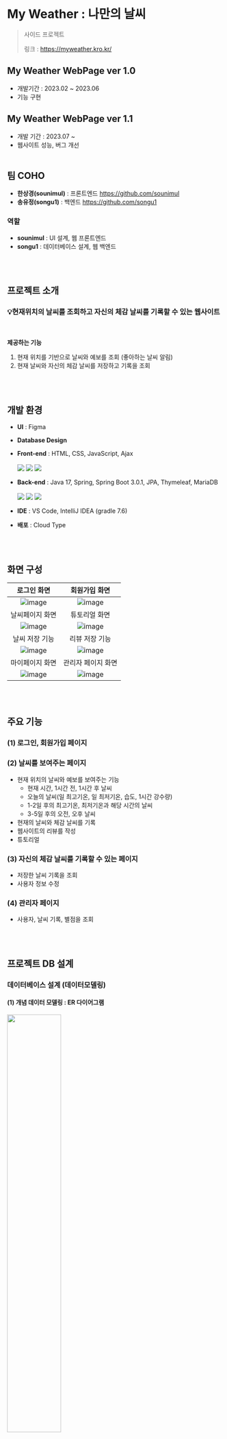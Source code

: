 # My Weather : 나만의 날씨
> 사이드 프로젝트
>
> 링크 : https://myweather.kro.kr/
## My Weather WebPage ver 1.0
- 개발기간 : 2023.02 ~ 2023.06
- 기능 구현
## My Weather WebPage ver 1.1
- 개발 기간 : 2023.07 ~
- 웹사이트 성능, 버그 개선
<br></br>
## 팀 COHO
- **한상경(sounimul)** : 프론트엔드 https://github.com/sounimul
- **송유정(songu1)** : 백엔드 https://github.com/songu1
### 역할
- **sounimul** : UI 설계, 웹 프론트엔드
- **songu1** : 데이터베이스 설계, 웹 백엔드

<br></br>
## 프로젝트 소개
### 💡현재위치의 날씨를 조회하고 자신의 체감 날씨를 기록할 수 있는 웹사이트
<br></br>
**제공하는 기능**
1. 현재 위치를 기반으로 날씨와 예보를 조회 (좋아하는 날씨 알림)
2. 현재 날씨와 자신의 체감 날씨를 저장하고 기록을 조회

<br></br>
## 개발 환경
- **UI** : Figma
- **Database Design**

- **Front-end** : HTML, CSS, JavaScript, Ajax<br></br>
    <img src="https://img.shields.io/badge/html5-E34F26?style=for-the-badge&logo=html5&logoColor=white">
    <img src="https://img.shields.io/badge/css-1572B6?style=for-the-badge&logo=css3&logoColor=white">
    <img src="https://img.shields.io/badge/javascript-F7DF1E?style=for-the-badge&logo=javascript&logoColor=black">

- **Back-end** : Java 17, Spring, Spring Boot 3.0.1, JPA, Thymeleaf, MariaDB <br></br>
    <img src="https://img.shields.io/badge/java-007396?style=for-the-badge&logo=java&logoColor=white">
    <img src="https://img.shields.io/badge/spring-6DB33F?style=for-the-badge&logo=spring&logoColor=white">
    <img src="https://img.shields.io/badge/mariaDB-003545?style=for-the-badge&logo=mariaDB&logoColor=white"> 

- **IDE** : VS Code, IntelliJ IDEA (gradle 7.6)

- **배포** : Cloud Type

<br></br>
## 화면 구성
|로그인 화면|회원가입 화면|
|:---:|:---:|
|![image](https://github.com/sounimul/Project1/assets/75112062/9ea6a7b8-2dd3-4376-816d-f3c7a9cf4836)|![image](https://github.com/sounimul/Project1/assets/75112062/348e75ff-1c36-45ec-bdce-2633a15cc5d0)
|날씨페이지 화면|튜토리얼 화면|
|![image](https://github.com/sounimul/Project1/assets/75112062/9617094e-1239-4136-88e2-8d2fc598532e)|![image](https://github.com/sounimul/Project1/assets/75112062/35b85850-a643-4c06-b1e3-adb4fd9b828c)|
|날씨 저장 기능|리뷰 저장 기능|
|![image](https://github.com/sounimul/Project1/assets/75112062/fbd32f77-9ec3-4d92-9cfe-2507123406f9)|![image](https://github.com/sounimul/Project1/assets/75112062/64176121-a512-4c71-9f79-c7228ebc5e35)|
|마이페이지 화면|관리자 페이지 화면|
|![image](https://github.com/sounimul/Project1/assets/75112062/e315df3e-ed4d-4e55-8e99-d0c58a2bb059)|![image](https://github.com/sounimul/Project1/assets/75112062/5fd8ffc2-a80b-4818-b53f-414d4fb4722e)|

<br></br>
## 주요 기능
### (1) 로그인, 회원가입 페이지
### (2) 날씨를 보여주는 페이지
- 현재 위치의 날씨와 예보를 보여주는 기능
    - 현재 시간, 1시간 전, 1시간 후 날씨
    - 오늘의 날씨(일 최고기온, 일 최저기온, 습도, 1시간 강수량)
    - 1-2일 후의 최고기온, 최저기온과 해당 시간의 날씨
    - 3-5일 후의 오전, 오후 날씨
- 현재의 날씨와 체감 날씨를 기록
- 웹사이트의 리뷰를 작성
- 튜토리얼
### (3) 자신의 체감 날씨를 기록할 수 있는 페이지
- 저장한 날씨 기록을 조회
- 사용자 정보 수정
### (4) 관리자 페이지
- 사용자, 날씨 기록, 별점을 조회

<br></br>
## 프로젝트 DB 설계
### 데이터베이스 설계 (데이터모델링)
#### (1) 개념 데이터 모델링 : ER 다이어그램
<img src="https://github.com/sounimul/Project1/assets/75112062/8f93988d-7497-4a6e-8c01-5f5837d45a1f.jpg" width="50%"/>

#### (2) 논리 데이터 모델링 : Relational 다이어그램
<img src="https://github.com/sounimul/Project1/assets/75112062/881ee0df-5829-4c5b-bce0-b251b108442b.jpg" width="50%"/>

#### (3) 물리 데이터 모델링 : DDL

